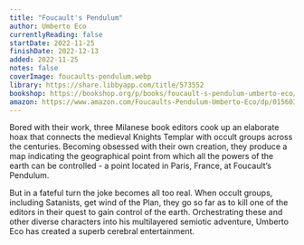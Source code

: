 ```yaml
---
title: "Foucault's Pendulum"
author: Umberto Eco
currentlyReading: false
startDate: 2022-11-25
finishDate: 2022-12-13
added: 2022-11-25
notes: false
coverImage: foucaults-pendulum.webp
library: https://share.libbyapp.com/title/573552
bookshop: https://bookshop.org/p/books/foucault-s-pendulum-umberto-eco/6669265
amazon: https://www.amazon.com/Foucaults-Pendulum-Umberto-Eco/dp/015603297X
---
```


Bored with their work, three Milanese book editors cook up an elaborate hoax that connects the medieval Knights Templar with occult groups across the centuries. Becoming obsessed with their own creation, they produce a map indicating the geographical point from which all the powers of the earth can be controlled - a point located in Paris, France, at Foucault’s Pendulum.

But in a fateful turn the joke becomes all too real. When occult groups, including Satanists, get wind of the Plan, they go so far as to kill one of the editors in their quest to gain control of the earth. Orchestrating these and other diverse characters into his multilayered semiotic adventure, Umberto Eco has created a superb cerebral entertainment.  
